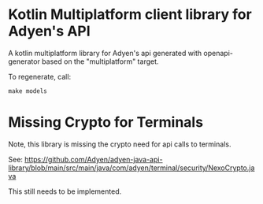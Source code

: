 #  Kotlin Multiplatform client library for Adyen's API

A kotlin multiplatform library for Adyen's api generated with openapi-generator based on the "multiplatform" target.

To regenerate, call:

```
make models
```



# Missing Crypto for Terminals

Note, this library is missing the crypto need for api calls to terminals.

See: https://github.com/Adyen/adyen-java-api-library/blob/main/src/main/java/com/adyen/terminal/security/NexoCrypto.java

This still needs to be implemented.

